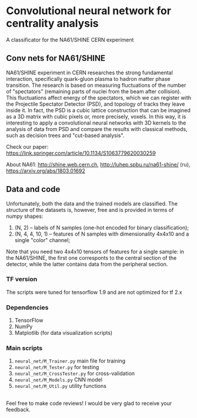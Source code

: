 # Convolutional neural network for centrality analysis

A classificator for the NA61/SHINE CERN experiment

## Conv nets for NA61/SHINE

NA61/SHINE experiment in CERN researches the strong fundamental interaction, specifically quark-gluon plasma to hadron matter phase transition. 
The research is based on measuring fluctuations of the number of "spectators" (remaining parts of nuclei from the beam after collision). 
This fluctuations affect energy of the spectators, which we can register with the Projectile Spectator Detector (PSD), and topology of tracks they leave inside it. 
In fact, the PSD is a cubic lattice construction that can be imagined as a 3D matrix with cubic pixels or, more precisely, voxels. 
In this way, it is interesting to apply a convolutional neural networks with 3D kernels to the analysis of data from PSD and compare the results with classical methods, such as decision trees and "cut-based analysis". 

Check our paper: https://link.springer.com/article/10.1134/S1063779620030259

About NA61: http://shine.web.cern.ch, http://luhep.spbu.ru/na61-shine/ (ru), https://arxiv.org/abs/1803.01692

## Data and code

Unfortunately, both the data and the trained models are classified.
The structure of the datasets is, however, free and is provided in terms of numpy shapes: 

1. (N, 2) &ndash; labels of N samples (one-hot encoded for binary classification);
2. (N, 4, 4, 10, 1) &ndash; features of N samples with dimensionality 4x4x10 and a single "color" channel;

Note that you need two 4x4x10 tensors of features for a single sample: in the NA61/SHINE, the first one corresponts to the central section of the detector, while the latter contains data from the peripheral section.

### TF version

The scripts were tuned for tensorflow 1.9 and are not optimized for tf 2.x

### Dependencies

1. TensorFlow
2. NumPy
3. Matplotlib (for data visualization scripts)

### Main scripts

1. `neural_net/M_Trainer.py` main file for training
2. `neural_net/M_Tester.py` for testing
3. `neural_net/M_CrossTester.py` for cross-validation
4. `neural_net/M_Models.py` CNN model
5. `neural_net/M_Util.py` utility functions

##

Feel free to make code reviews! I would be very glad to receive your feedback.
